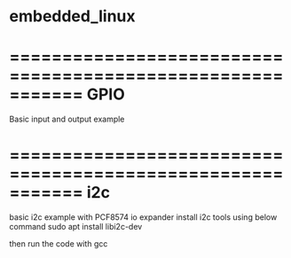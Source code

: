 # embedded_linux


===========================================================
                          GPIO 
===========================================================
 Basic input and output example




===========================================================
                          i2c
===========================================================
basic i2c example with PCF8574 io expander
install i2c tools using below command
sudo apt install libi2c-dev

then run the code with gcc

